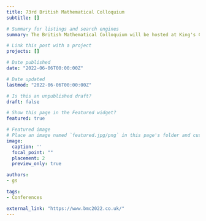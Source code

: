 ```yaml
---
title: 73rd British Mathematical Colloquium
subtitle: []

# Summary for listings and search engines
summary: The British Mathematical Colloquium will be hosted at King's College London, and will include a special session on complex systems with a list of prestigious guests including Andrea Montanari and Vittoria Colizza.

# Link this post with a project
projects: []

# Date published
date: "2022-06-06T00:00:00Z"

# Date updated
lastmod: "2022-06-06T00:00:00Z"

# Is this an unpublished draft?
draft: false

# Show this page in the Featured widget?
featured: true

# Featured image
# Place an image named `featured.jpg/png` in this page's folder and customize its options here.
image:
  caption: ''
  focal_point: ""
  placement: 2
  preview_only: true

authors:
- gs

tags:
- Conferences

external_link: "https://www.bmc2022.co.uk/"
---
```

